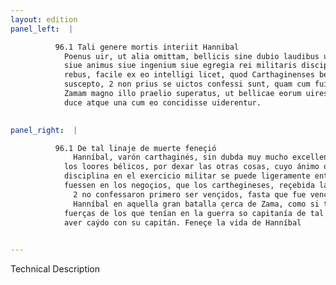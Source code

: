```yaml
---
layout: edition
panel_left:  |

          96.1 Tali genere mortis interiit Hannibal
            Poenus uir, ut alia omittam, bellicis sine dubio laudibus uehementer excellens, cuius
            siue animus siue ingenium siue egregia rei militaris disciplina quanti momenti fuerit in
            rebus, facile ex eo intelligi licet, quod Carthaginenses bello tanta contentione
            suscepto, 2 non prius se uictos confessi sunt, quam cum fuit Hannibal apud
            Zamam magno illo praelio superatus, ut bellicae eorum uires stetisse simul cum Hannibale
            duce atque una cum eo concidisse uiderentur.
        

panel_right:  |

          96.1 De tal linaje de muerte feneçió
              Hanníbal, varón carthaginés, sin dubda muy mucho excellente en
            los loores bélicos, por dexar las otras cosas, cuyo ánimo o ingenio o la singular
            disciplina en el exercicio militar se puede ligeramente entender de quánto momento
            fuessen en los negoçios, que los carthegineses, reçebida la guerra con tanta contención,
              2 no confessaron primero ser vençidos, fasta que fue vençido
              Hanníbal en aquella gran batalla çerca de Zama, como si todas las
            fuerças de los que tenían en la guerra so capitanía de tal varón juntamente pareçiessen
            aver caýdo con su capitán. Feneçe la vida de Hanníbal
        

---
```


 Technical Description 